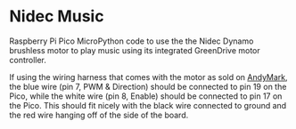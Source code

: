 # Nidec Music

Raspberry Pi Pico MicroPython code to use the the Nidec Dynamo brushless motor to play music using its integrated GreenDrive motor controller.

If using the wiring harness that comes with the motor as sold on [AndyMark](https://www.andymark.com/products/dynamo-brushless-motor-controller), the blue wire (pin 7, PWM & Direction) should be connected to pin 19 on the Pico, while the white wire (pin 8, Enable) should be connected to pin 17 on the Pico. This should fit nicely with the black wire connected to ground and the red wire hanging off of the side of the board.